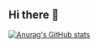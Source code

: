 ## Hi there 👋

[![Anurag's GitHub stats](https://github-readme-stats.vercel.app/api?username=yoshiki0405)](https://github.com/anuraghazra/github-readme-stats)

<!--
**yoshiki0405/yoshiki0405** is a ✨ _special_ ✨ repository because its `README.md` (this file) appears on your GitHub profile.

Here are some ideas to get you started:

- 🔭 I’m currently working on ...
- 🌱 I’m currently learning ...
- 👯 I’m looking to collaborate on ...
- 🤔 I’m looking for help with ...
- 💬 Ask me about ...
- 📫 How to reach me: ...
- 😄 Pronouns: ...
- ⚡ Fun fact: ...
-->
